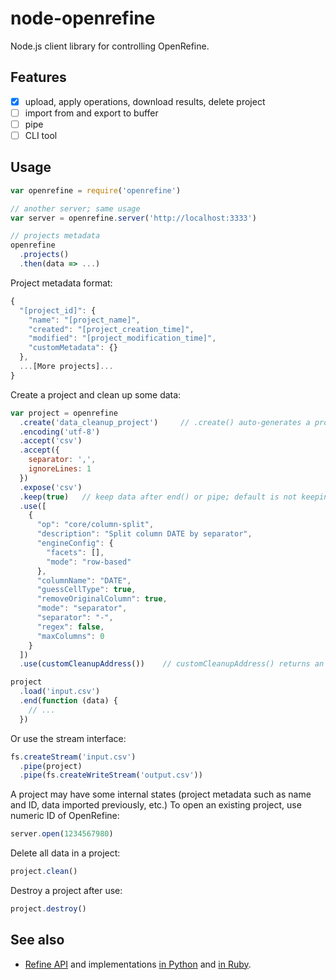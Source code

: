 

# node-openrefine

Node.js client library for controlling OpenRefine.

## Features

* [x] upload, apply operations, download results, delete project
* [ ] import from and export to buffer
* [ ] pipe
* [ ] CLI tool

## Usage

``` javascript
var openrefine = require('openrefine')

// another server; same usage
var server = openrefine.server('http://localhost:3333')

// projects metadata
openrefine
  .projects()
  .then(data => ...)
```

Project metadata format:

``` javascript
{
  "[project_id]": {
    "name": "[project_name]",
    "created": "[project_creation_time]",
    "modified": "[project_modification_time]",
    "customMetadata": {}
  },
  ...[More projects]...
}
```

Create a project and clean up some data:

``` javascript
var project = openrefine
  .create('data_cleanup_project')     // .create() auto-generates a project name
  .encoding('utf-8')
  .accept('csv')
  .accept({
    separator: ',',
    ignoreLines: 1
  })
  .expose('csv')
  .keep(true)   // keep data after end() or pipe; default is not keeping
  .use([
    {
      "op": "core/column-split",
      "description": "Split column DATE by separator",
      "engineConfig": {
        "facets": [],
        "mode": "row-based"
      },
      "columnName": "DATE",
      "guessCellType": true,
      "removeOriginalColumn": true,
      "mode": "separator",
      "separator": "-",
      "regex": false,
      "maxColumns": 0
    }
  ])
  .use(customCleanupAddress())    // customCleanupAddress() returns an array of operations

project
  .load('input.csv')
  .end(function (data) {
    // ...
  })
```

Or use the stream interface:

``` javascript
fs.createStream('input.csv')
  .pipe(project)
  .pipe(fs.createWriteStream('output.csv'))
```

A project may have some internal states (project metadata such as name and ID, data imported previously, etc.)  To open an existing project, use numeric ID of OpenRefine:

``` javascript
server.open(1234567980)
```

Delete all data in a project:

``` javascript
project.clean()
```

Destroy a project after use:

``` javascript
project.destroy()
```



## See also

* [Refine API](https://github.com/maxogden/refine-python/wiki/Refine-API) and implementations [in Python](https://github.com/maxogden/refine-python/) and [in Ruby](https://github.com/maxogden/refine-ruby).
